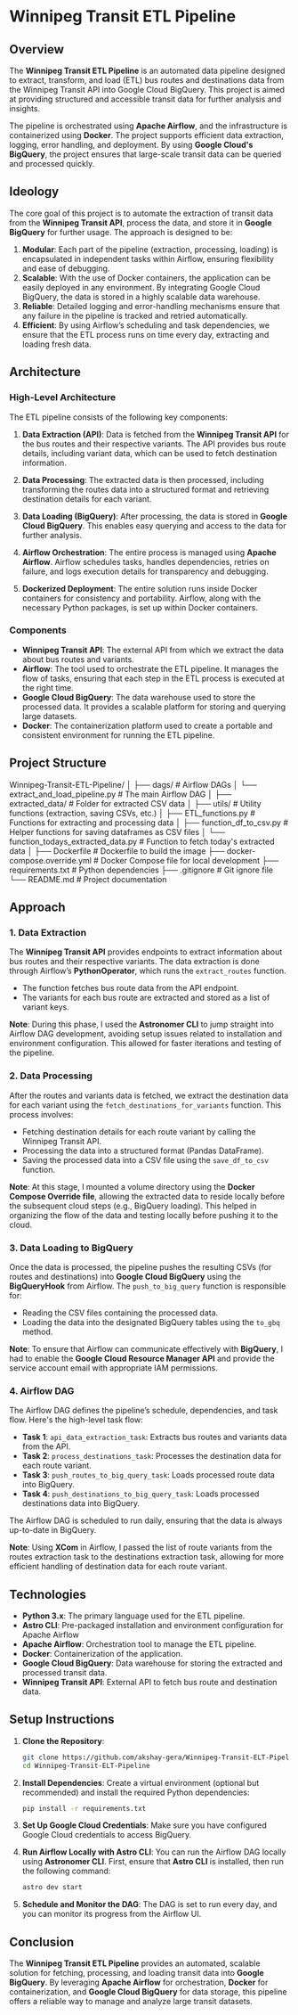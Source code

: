 # Winnipeg Transit ETL Pipeline

## Overview

The **Winnipeg Transit ETL Pipeline** is an automated data pipeline designed to extract, transform, and load (ETL) bus routes and destinations data from the Winnipeg Transit API into Google Cloud BigQuery. This project is aimed at providing structured and accessible transit data for further analysis and insights.

The pipeline is orchestrated using **Apache Airflow**, and the infrastructure is containerized using **Docker**. The project supports efficient data extraction, logging, error handling, and deployment. By using **Google Cloud's BigQuery**, the project ensures that large-scale transit data can be queried and processed quickly.

## Ideology

The core goal of this project is to automate the extraction of transit data from the **Winnipeg Transit API**, process the data, and store it in **Google BigQuery** for further usage. The approach is designed to be:

1. **Modular**: Each part of the pipeline (extraction, processing, loading) is encapsulated in independent tasks within Airflow, ensuring flexibility and ease of debugging.
2. **Scalable**: With the use of Docker containers, the application can be easily deployed in any environment. By integrating Google Cloud BigQuery, the data is stored in a highly scalable data warehouse.
3. **Reliable**: Detailed logging and error-handling mechanisms ensure that any failure in the pipeline is tracked and retried automatically.
4. **Efficient**: By using Airflow’s scheduling and task dependencies, we ensure that the ETL process runs on time every day, extracting and loading fresh data.

## Architecture

### High-Level Architecture

The ETL pipeline consists of the following key components:

1. **Data Extraction (API)**: Data is fetched from the **Winnipeg Transit API** for the bus routes and their respective variants. The API provides bus route details, including variant data, which can be used to fetch destination information.

2. **Data Processing**: The extracted data is then processed, including transforming the routes data into a structured format and retrieving destination details for each variant.

3. **Data Loading (BigQuery)**: After processing, the data is stored in **Google Cloud BigQuery**. This enables easy querying and access to the data for further analysis.

4. **Airflow Orchestration**: The entire process is managed using **Apache Airflow**. Airflow schedules tasks, handles dependencies, retries on failure, and logs execution details for transparency and debugging.

5. **Dockerized Deployment**: The entire solution runs inside Docker containers for consistency and portability. Airflow, along with the necessary Python packages, is set up within Docker containers.

### Components

- **Winnipeg Transit API**: The external API from which we extract the data about bus routes and variants.
- **Airflow**: The tool used to orchestrate the ETL pipeline. It manages the flow of tasks, ensuring that each step in the ETL process is executed at the right time.
- **Google Cloud BigQuery**: The data warehouse used to store the processed data. It provides a scalable platform for storing and querying large datasets.
- **Docker**: The containerization platform used to create a portable and consistent environment for running the ETL pipeline.

## Project Structure
Winnipeg-Transit-ETL-Pipeline/ │ ├── dags/ # Airflow DAGs │ └── extract_and_load_pipeline.py # The main Airflow DAG │ ├── extracted_data/ # Folder for extracted CSV data │ ├── utils/ # Utility functions (extraction, saving CSVs, etc.) │ ├── ETL_functions.py # Functions for extracting and processing data │ ├── function_df_to_csv.py # Helper functions for saving dataframes as CSV files │ └── function_todays_extracted_data.py # Function to fetch today's extracted data │ ├── Dockerfile # Dockerfile to build the image ├── docker-compose.override.yml # Docker Compose file for local development ├── requirements.txt # Python dependencies ├── .gitignore # Git ignore file └── README.md # Project documentation

## Approach

### 1. **Data Extraction**

The **Winnipeg Transit API** provides endpoints to extract information about bus routes and their respective variants. The data extraction is done through Airflow’s **PythonOperator**, which runs the `extract_routes` function.

- The function fetches bus route data from the API endpoint.
- The variants for each bus route are extracted and stored as a list of variant keys.

**Note**: During this phase, I used the **Astronomer CLI** to jump straight into Airflow DAG development, avoiding setup issues related to installation and environment configuration. This allowed for faster iterations and testing of the pipeline.

### 2. **Data Processing**

After the routes and variants data is fetched, we extract the destination data for each variant using the `fetch_destinations_for_variants` function. This process involves:

- Fetching destination details for each route variant by calling the Winnipeg Transit API.
- Processing the data into a structured format (Pandas DataFrame).
- Saving the processed data into a CSV file using the `save_df_to_csv` function.

**Note**: At this stage, I mounted a volume directory using the **Docker Compose Override file**, allowing the extracted data to reside locally before the subsequent cloud steps (e.g., BigQuery loading). This helped in organizing the flow of the data and testing locally before pushing it to the cloud.

### 3. **Data Loading to BigQuery**

Once the data is processed, the pipeline pushes the resulting CSVs (for routes and destinations) into **Google Cloud BigQuery** using the **BigQueryHook** from Airflow. The `push_to_big_query` function is responsible for:

- Reading the CSV files containing the processed data.
- Loading the data into the designated BigQuery tables using the `to_gbq` method.

**Note**: To ensure that Airflow can communicate effectively with **BigQuery**, I had to enable the **Google Cloud Resource Manager API** and provide the service account email with appropriate IAM permissions.

### 4. **Airflow DAG**

The Airflow DAG defines the pipeline’s schedule, dependencies, and task flow. Here's the high-level task flow:

- **Task 1**: `api_data_extraction_task`: Extracts bus routes and variants data from the API.
- **Task 2**: `process_destinations_task`: Processes the destination data for each route variant.
- **Task 3**: `push_routes_to_big_query_task`: Loads processed route data into BigQuery.
- **Task 4**: `push_destinations_to_big_query_task`: Loads processed destinations data into BigQuery.

The Airflow DAG is scheduled to run daily, ensuring that the data is always up-to-date in BigQuery.

**Note**: Using **XCom** in Airflow, I passed the list of route variants from the routes extraction task to the destinations extraction task, allowing for more efficient handling of destination data for each route variant.

## Technologies

- **Python 3.x**: The primary language used for the ETL pipeline.
- **Astro CLI**: Pre-packaged installation and environment configuration for Apache Airflow
- **Apache Airflow**: Orchestration tool to manage the ETL pipeline.
- **Docker**: Containerization of the application.
- **Google Cloud BigQuery**: Data warehouse for storing the extracted and processed transit data.
- **Winnipeg Transit API**: External API to fetch bus route and destination data.

## Setup Instructions

1. **Clone the Repository**:
    ```bash
    git clone https://github.com/akshay-gera/Winnipeg-Transit-ELT-Pipeline.git
    cd Winnipeg-Transit-ELT-Pipeline
    ```

2. **Install Dependencies**:
    Create a virtual environment (optional but recommended) and install the required Python dependencies:
    ```bash
    pip install -r requirements.txt
    ```

3. **Set Up Google Cloud Credentials**:
    Make sure you have configured Google Cloud credentials to access BigQuery.

4. **Run Airflow Locally with Astro CLI**:
    You can run the Airflow DAG locally using **Astronomer CLI**. First, ensure that **Astro CLI** is installed, then run the following command:
    ```bash
    astro dev start
    ```

5. **Schedule and Monitor the DAG**:
    The DAG is set to run every day, and you can monitor its progress from the Airflow UI.

## Conclusion

The **Winnipeg Transit ETL Pipeline** provides an automated, scalable solution for fetching, processing, and loading transit data into **Google BigQuery**. By leveraging **Apache Airflow** for orchestration, **Docker** for containerization, and **Google Cloud BigQuery** for data storage, this pipeline offers a reliable way to manage and analyze large transit datasets.
